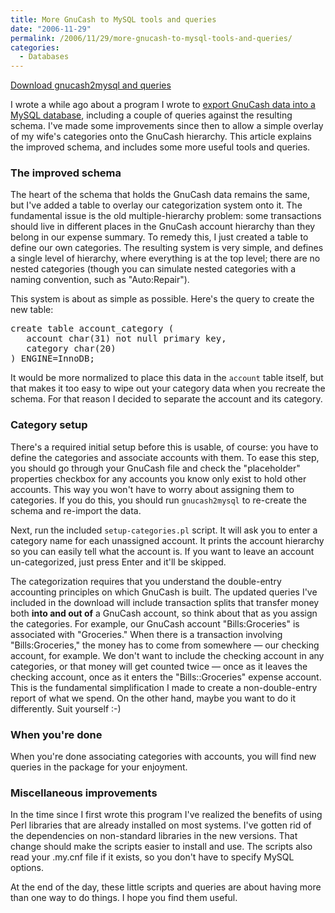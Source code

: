```yaml
---
title: More GnuCash to MySQL tools and queries
date: "2006-11-29"
permalink: /2006/11/29/more-gnucash-to-mysql-tools-and-queries/
categories:
  - Databases
---
```

<p class="download">
  <a href="/gnucash2mysql/">Download gnucash2mysql and queries</a>
</p>

I wrote a while ago about a program I wrote to [export GnuCash data into a MySQL database][1], including a couple of queries against the resulting schema. I've made some improvements since then to allow a simple overlay of my wife's categories onto the GnuCash hierarchy. This article explains the improved schema, and includes some more useful tools and queries.

### The improved schema

The heart of the schema that holds the GnuCash data remains the same, but I've added a table to overlay our categorization system onto it. The fundamental issue is the old multiple-hierarchy problem: some transactions should live in different places in the GnuCash account hierarchy than they belong in our expense summary. To remedy this, I just created a table to define our own categories. The resulting system is very simple, and defines a single level of hierarchy, where everything is at the top level; there are no nested categories (though you can simulate nested categories with a naming convention, such as "Auto:Repair").

This system is about as simple as possible. Here's the query to create the new table:

<pre>create table account_category (
   account char(31) not null primary key,
   category char(20)
) ENGINE=InnoDB;</pre>

It would be more normalized to place this data in the `account` table itself, but that makes it too easy to wipe out your category data when you recreate the schema. For that reason I decided to separate the account and its category.

### Category setup

There's a required initial setup before this is usable, of course: you have to define the categories and associate accounts with them. To ease this step, you should go through your GnuCash file and check the "placeholder" properties checkbox for any accounts you know only exist to hold other accounts. This way you won't have to worry about assigning them to categories. If you do this, you should run `gnucash2mysql` to re-create the schema and re-import the data.

Next, run the included `setup-categories.pl` script. It will ask you to enter a category name for each unassigned account. It prints the account hierarchy so you can easily tell what the account is. If you want to leave an account un-categorized, just press Enter and it'll be skipped.

The categorization requires that you understand the double-entry accounting principles on which GnuCash is built. The updated queries I've included in the download will include transaction splits that transfer money both **into and out of** a GnuCash account, so think about that as you assign the categories. For example, our GnuCash account "Bills:Groceries" is associated with "Groceries." When there is a transaction involving "Bills:Groceries," the money has to come from somewhere &#8212; our checking account, for example. We don't want to include the checking account in any categories, or that money will get counted twice &#8212; once as it leaves the checking account, once as it enters the "Bills::Groceries" expense account. This is the fundamental simplification I made to create a non-double-entry report of what we spend. On the other hand, maybe you want to do it differently. Suit yourself :-)

### When you're done

When you're done associating categories with accounts, you will find new queries in the package for your enjoyment.

### Miscellaneous improvements

In the time since I first wrote this program I've realized the benefits of using Perl libraries that are already installed on most systems. I've gotten rid of the dependencies on non-standard libraries in the new versions. That change should make the scripts easier to install and use. The scripts also read your .my.cnf file if it exists, so you don't have to specify MySQL options.

At the end of the day, these little scripts and queries are about having more than one way to do things. I hope you find them useful.

 [1]: http://www.xaprb.com/blog/2006/03/12/gnucash-to-mysql-export-script/
